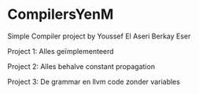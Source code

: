 # CompilersYenM

Simple Compiler project by
  Youssef El Aseri
  Berkay Eser

Project 1: Alles geïmplementeerd

Project 2: Alles behalve constant propagation

Project 3: De grammar en llvm code zonder variables